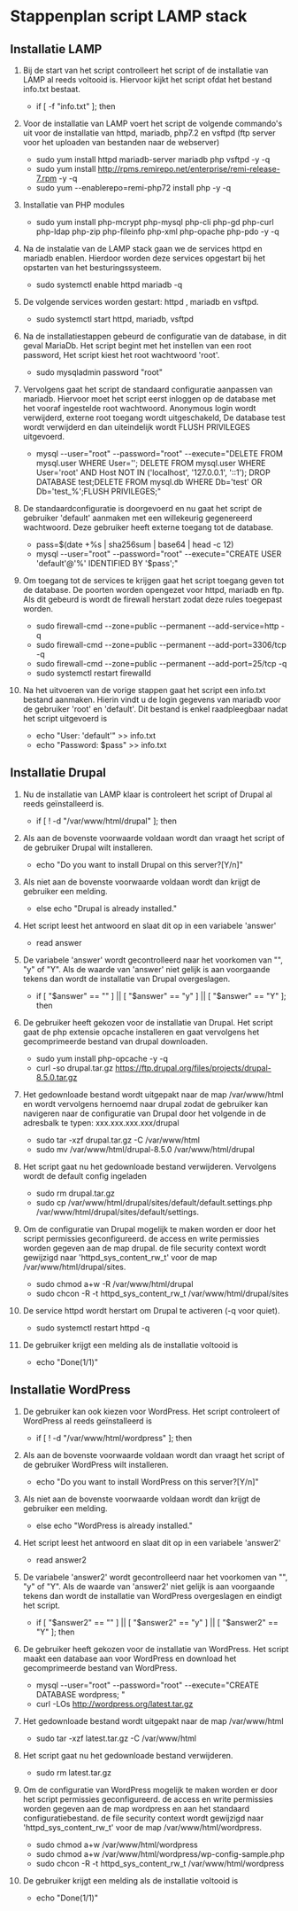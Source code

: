 
# Stappenplan script LAMP stack
## Installatie LAMP ##

1. Bij de start van het script controlleert het script of de installatie van LAMP al reeds voltooid is. Hiervoor kijkt het script ofdat het bestand info.txt bestaat.
      * if [ -f "info.txt" ]; then

2. Voor de installatie van LAMP voert het script de volgende commando's uit voor de installatie van httpd, mariadb, php7.2 en vsftpd (ftp server voor het uploaden van bestanden naar de webserver)
      * sudo yum install httpd mariadb-server mariadb php vsftpd -y -q  
      * sudo yum install http://rpms.remirepo.net/enterprise/remi-release-7.rpm -y -q
      * sudo yum --enablerepo=remi-php72 install php -y -q
      
3. Installatie van PHP modules
      * sudo yum install php-mcrypt php-mysql php-cli php-gd php-curl php-ldap php-zip php-fileinfo php-xml php-opache php-pdo -y -q  

4. Na de instalatie van de LAMP stack gaan we de services httpd en mariadb enablen. Hierdoor worden deze services opgestart bij het opstarten van het besturingssysteem.
      * sudo systemctl enable httpd mariadb -q

5. De volgende services worden gestart: httpd , mariadb en vsftpd.
      * sudo systemctl start httpd, mariadb, vsftpd

6. Na de installatiestappen gebeurd de configuratie van de database, in dit geval MariaDb. Het script begint met het instellen van een root password, Het script kiest het root wachtwoord 'root'.  
      * sudo mysqladmin password "root"  

7. Vervolgens gaat het script de standaard configuratie aanpassen van mariadb. Hiervoor moet het script eerst inloggen op de database met het vooraf ingestelde root wachtwoord. Anonymous login wordt verwijderd, externe root toegang wordt uitgeschakeld, De database test wordt verwijderd en dan uiteindelijk wordt FLUSH PRIVILEGES uitgevoerd.
      * mysql --user="root"  --password="root" --execute="DELETE FROM mysql.user WHERE User=''; DELETE FROM mysql.user WHERE User='root' AND Host NOT IN ('localhost', '127.0.0.1', '::1'); DROP DATABASE test;DELETE FROM mysql.db WHERE Db='test' OR Db='test\_%';FLUSH PRIVILEGES;"

8. De standaardconfiguratie is doorgevoerd en nu gaat het script de gebruiker 'default' aanmaken met een willekeurig gegenereerd wachtwoord. Deze gebruiker heeft externe toegang tot de database.
      * pass=$(date +%s | sha256sum | base64 | head -c 12)
      * mysql --user="root" --password="root" --execute="CREATE USER 'default'@'%' IDENTIFIED BY '$pass';"

9. Om toegang tot de services te krijgen gaat het script toegang geven tot de database. De poorten worden opengezet voor httpd, mariadb en ftp. Als dit gebeurd is wordt de firewall herstart zodat deze rules toegepast worden.
      * sudo firewall-cmd --zone=public --permanent --add-service=http -q
      * sudo firewall-cmd --zone=public --permanent --add-port=3306/tcp -q
      * sudo firewall-cmd --zone=public --permanent --add-port=25/tcp -q
      * sudo systemctl restart firewalld

10. Na het uitvoeren van de vorige stappen gaat het script een info.txt bestand aanmaken. Hierin vindt u de login gegevens van mariadb voor de gebruiker 'root' en 'default'. Dit bestand is enkel raadpleegbaar nadat het script uitgevoerd is
      * echo "User: 'default'" >> info.txt
      * echo "Password: $pass" >> info.txt

## Installatie Drupal ##

1. Nu de installatie van LAMP klaar is controleert het script of Drupal al reeds geïnstalleerd is.
      - if [ ! -d "/var/www/html/drupal" ]; then
      
2. Als aan de bovenste voorwaarde voldaan wordt dan vraagt het script of de gebruiker Drupal wilt installeren.
      - echo "Do you want to install Drupal on this server?[Y/n]"
      
3. Als niet aan de bovenste voorwaarde voldaan wordt dan krijgt de gebruiker een melding.
      - else echo "Drupal is already installed."
      
4. Het script leest het antwoord en slaat dit op in een variabele 'answer'
      - read answer
      
5. De variabele 'answer' wordt gecontrolleerd naar het voorkomen van "", "y" of "Y". Als de waarde van 'answer' niet gelijk is aan voorgaande tekens dan wordt de installatie van Drupal overgeslagen.
      - if [ "$answer" == "" ] || [ "$answer" == "y" ] || [ "$answer" == "Y" ]; then  
      
6. De gebruiker heeft gekozen voor de installatie van Drupal. Het script gaat de php extensie opcache installeren en gaat vervolgens het gecomprimeerde bestand van drupal downloaden.
      - sudo yum install php-opcache -y -q
      - curl -so drupal.tar.gz https://ftp.drupal.org/files/projects/drupal-8.5.0.tar.gz
      
7. Het gedownloade bestand wordt uitgepakt naar de map /var/www/html en wordt vervolgens hernoemd naar drupal zodat de gebruiker kan navigeren naar de configuratie van Drupal door het volgende in de adresbalk te typen: xxx.xxx.xxx.xxx/drupal
      - sudo tar -xzf drupal.tar.gz -C /var/www/html
      - sudo mv /var/www/html/drupal-8.5.0 /var/www/html/drupal
      
8. Het script gaat nu het gedownloade bestand verwijderen. Vervolgens wordt de default config ingeladen
     - sudo rm drupal.tar.gz
     - sudo cp /var/www/html/drupal/sites/default/default.settings.php /var/www/html/drupal/sites/default/settings.
     
9. Om de configuratie van Drupal mogelijk te maken worden er door het script permissies geconfigureerd. de access en write permissies worden gegeven aan de map drupal. de file security context wordt gewijzigd naar 'httpd_sys_content_rw_t' voor de map /var/www/html/drupal/sites.
      - sudo chmod a+w -R /var/www/html/drupal
      - sudo chcon -R -t httpd_sys_content_rw_t /var/www/html/drupal/sites
      
10. De service httpd wordt herstart om Drupal te activeren (-q voor quiet).
      - sudo systemctl restart httpd -q
      
11. De gebruiker krijgt een melding als de installatie voltooid is
      - echo "Done(1/1)"
      
## Installatie WordPress ##
1. De gebruiker kan ook kiezen voor WordPress. Het script controleert of WordPress al reeds geïnstalleerd is
      - if [ ! -d "/var/www/html/wordpress" ]; then
      
2. Als aan de bovenste voorwaarde voldaan wordt dan vraagt het script of de gebruiker WordPress wilt installeren.
      - echo "Do you want to install WordPress on this server?[Y/n]"
      
3. Als niet aan de bovenste voorwaarde voldaan wordt dan krijgt de gebruiker een melding.
      - else echo "WordPress is already installed."
      
4. Het script leest het antwoord en slaat dit op in een variabele 'answer2'
      - read answer2
      
5. De variabele 'answer2' wordt gecontrolleerd naar het voorkomen van "", "y" of "Y". Als de waarde van 'answer2' niet gelijk is aan voorgaande tekens dan wordt de installatie van WordPress overgeslagen en eindigt het script.
      - if [ "$answer2" == "" ] || [ "$answer2" == "y" ] || [ "$answer2" == "Y" ]; then
      
6. De gebruiker heeft gekozen voor de installatie van WordPress. Het script maakt een database aan voor WordPress en download het gecomprimeerde bestand van WordPress.
      - mysql --user="root" --password="root" --execute="CREATE DATABASE wordpress; "
      - curl -LOs http://wordpress.org/latest.tar.gz
      
7. Het gedownloade bestand wordt uitgepakt naar de map /var/www/html
      - sudo tar -xzf latest.tar.gz -C /var/www/html
      
8. Het script gaat nu het gedownloade bestand verwijderen.
      - sudo rm latest.tar.gz
      
9. Om de configuratie van WordPress mogelijk te maken worden er door het script permissies geconfigureerd. de access en write permissies worden gegeven aan de map wordpress en aan het standaard configuratiebestand. de file security context wordt gewijzigd naar 'httpd_sys_content_rw_t' voor de map /var/www/html/wordpress.
      - sudo chmod a+w /var/www/html/wordpress
      - sudo chmod a+w /var/www/html/wordpress/wp-config-sample.php
      - sudo chcon -R -t httpd_sys_content_rw_t /var/www/html/wordpress
      
10. De gebruiker krijgt een melding als de installatie voltooid is
      - echo "Done(1/1)"   
         
